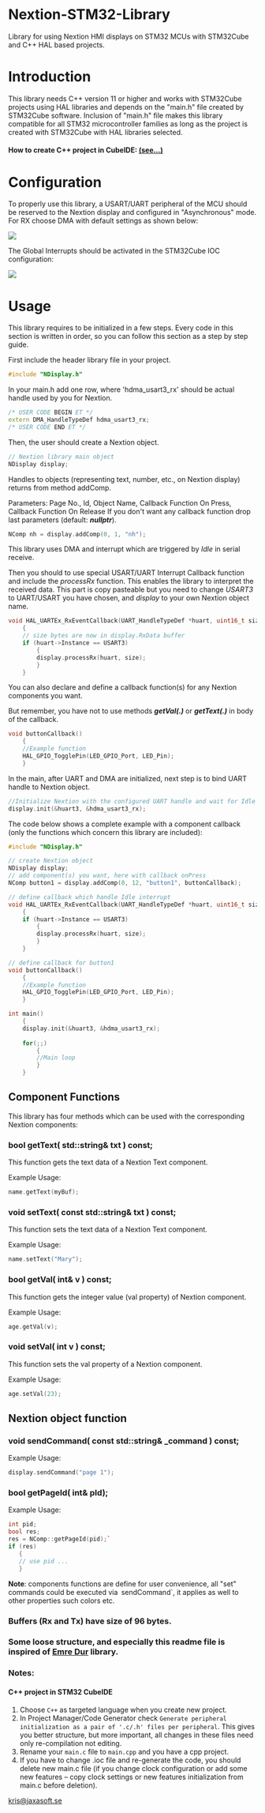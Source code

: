 # Nextion-STM32-Library
Library for using Nextion HMI displays on STM32 MCUs with STM32Cube and C++ HAL based projects.

# Introduction
This library needs C++ version 11 or higher and works with STM32Cube projects using HAL libraries and depends on the "main.h" file created by STM32Cube software. Inclusion of "main.h" file makes this library compatible for all STM32 microcontroller families as long as the project is created with STM32Cube with HAL libraries selected. 

#### How to create C++ project in CubeIDE: [(see…)](#notes)

# Configuration
To properly use this library, a USART/UART peripheral of the MCU should be reserved to the Nextion display and configured in "Asynchronous" mode. For RX choose DMA with default settings as shown below:

![](./img/setDMA.jpg)

The Global Interrupts should be activated in the STM32Cube IOC configuration:

![](./img/setIt.jpg)


# Usage

This library requires to be initialized in a few steps. Every code in this section is written in order, so you can follow this section as a step by step guide. 

First include the header library file in your project.

```cpp
#include "NDisplay.h"
```
In your main.h add one row, where 'hdma_usart3_rx' should be actual handle used by you for Nextion.

```cpp
/* USER CODE BEGIN ET */
extern DMA_HandleTypeDef hdma_usart3_rx;
/* USER CODE END ET */
```

Then, the user should create a Nextion object. 

```cpp
// Nextion library main object
NDisplay display;
```

Handles to objects (representing text, number, etc., on Nextion display) returns from method addComp.

Parameters: Page No., Id, Object Name, Callback Function On Press, Callback Function On Release
If you don't want any callback function drop last parameters (default: ***nullptr***).

```cpp
NComp nh = display.addComp(0, 1, "nh");
```

This library uses DMA and interrupt which are triggered by _Idle_ in serial receive.

Then you should to use special USART/UART Interrupt Callback function and include the _processRx_ function. This enables the library to interpret the received data. This part is copy pasteable but you need to change *USART3* to UART/USART you have chosen, and _display_ to your own Nextion object name. 

```cpp
void HAL_UARTEx_RxEventCallback(UART_HandleTypeDef *huart, uint16_t size)
    {
    // size bytes are now in display.RxData buffer
    if (huart->Instance == USART3)
        {
        display.processRx(huart, size);
        }
    }
```

You can also declare and define a callback function(s) for any Nextion components you want. 

But remember, you have not to use methods ***getVal(.)*** or ***getText(.)*** in body of the callback.

```cpp
void buttonCallback()
    {
    //Example function
    HAL_GPIO_TogglePin(LED_GPIO_Port, LED_Pin);
    }
```

In the main, after UART and DMA are initialized, next step is to bind UART handle to Nextion object.

```cpp
//Initialize Nextion with the configured UART handle and wait for Idle event
display.init(&huart3, &hdma_usart3_rx);

```

The code below shows a complete example with a component callback (only the functions which concern this library are included):

```cpp
#include "NDisplay.h"

// create Nextion object
NDisplay display;
// add component(s) you want, here with callback onPress
NComp button1 = display.addComp(0, 12, "button1", buttonCallback);

// define callback which handle Idle interrupt
void HAL_UARTEx_RxEventCallback(UART_HandleTypeDef *huart, uint16_t size)
    {
    if (huart->Instance == USART3) 
        {
        display.processRx(huart, size);
        }
    }   

// define callback for button1
void buttonCallback()
    {
    //Example function
    HAL_GPIO_TogglePin(LED_GPIO_Port, LED_Pin);
    }

int main()
    {
    display.init(&huart3, &hdma_usart3_rx);
    
    for(;;)
        {
        //Main loop
        }
    }   
```

## Component Functions

This library has four methods which can be used with the corresponding Nextion components:

### bool getText( std::string& txt ) const;

This function gets the text data of a Nextion Text component. 

Example Usage:
```cpp
name.getText(myBuf);

```

### void setText( const std::string& txt ) const;

This function sets the text data of a Nextion Text component. 

Example Usage:
```cpp
name.setText("Mary");

```

### bool getVal( int& v ) const;

This function gets the integer value (val property) of Nextion component. 

Example Usage:
```cpp
age.getVal(v);

```

### void setVal( int v ) const;

This function sets the val property of a Nextion component. 

Example Usage:
```cpp
age.setVal(23);

```

## Nextion object function

### void sendCommand( const std::string& _command ) const;
Example Usage:
```cpp
display.sendCommand("page 1");

```

### bool  getPageId( int& pId);
Example Usage:
```cpp
int pid;
bool res;
res = NComp::getPageId(pid);`
if (res)
   {
   // use pid ...
   }
```

**Note**: components functions are define for user convenience, all "set" commands could be executed via` `sendCommand`, it applies as well to other properties such colors etc.



### Buffers (Rx and Tx) have size of 96 bytes.

### Some loose structure, and especially this readme file is inspired of [Emre Dur](https://github.com/EmreDUR) library.


### Notes:
#### C++ project in STM32 CubeIDE
1.  Choose `C++` as targeted language when you create new project.
2.  In Project Manager/Code Generator check `Generate peripheral initialization as a pair of '.c/.h' files per peripheral`. This gives you better structure, but more important, all changes in these files need only re-compilation not editing.
3.  Rename your `main.c` file to `main.cpp` and you have a cpp project.
4.  If you have to change .ioc file and re-generate the code, you should delete new main.c file (if you change clock configuration or add some new features – copy clock settings or new features initialization from main.c before deletion).

<kris@jaxasoft.se>
